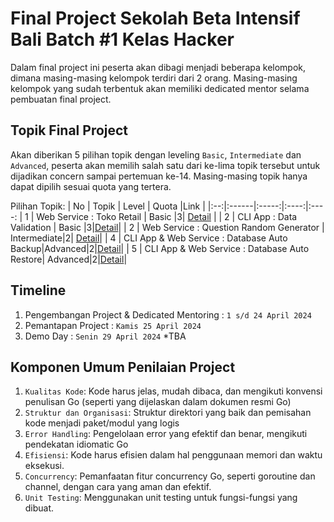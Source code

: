
# Final Project Sekolah Beta Intensif Bali Batch #1 Kelas Hacker

Dalam final project ini peserta akan dibagi menjadi beberapa kelompok, dimana masing-masing kelompok terdiri dari 2 orang. Masing-masing kelompok yang sudah terbentuk akan memiliki dedicated mentor selama pembuatan final project. 

## Topik Final Project

Akan diberikan 5 pilihan topik dengan leveling `Basic`, `Intermediate` dan `Advanced`, peserta akan memilih salah satu dari ke-lima topik tersebut untuk dijadikan concern sampai pertemuan ke-14. Masing-masing topik hanya dapat dipilih sesuai quota yang tertera.

Pilihan Topik:
| No | Topik | Level | Quota |Link |
|:--:|:------|:-----:|:----:|:----:
| 1 | Web Service : Toko Retail | Basic |3| [Detail](https://github.com/btwedutech/kelas-beta-golang/blob/main/final-project/topik-1.md) |
| 2 |  CLI App : Data Validation | Basic |3|[Detail](https://github.com/btwedutech/kelas-beta-golang/blob/main/final-project/topik-2.md)|
| 2 | Web Service : Question Random Generator | Intermediate|2| [Detail](https://github.com/btwedutech/kelas-beta-golang/blob/main/final-project/topik-3.md)|
| 4 | CLI App & Web Service : Database Auto Backup|Advanced|2|[Detail](https://github.com/btwedutech/kelas-beta-golang/blob/main/final-project/topik-4.md)|
| 5 | CLI App & Web Service : Database Auto Restore| Advanced|2|[Detail](https://github.com/btwedutech/kelas-beta-golang/blob/main/final-project/topik-5.md)|


## Timeline

1. Pengembangan Project & Dedicated Mentoring : `1 s/d 24 April 2024`
2. Pemantapan Project : `Kamis 25 April 2024`
3. Demo Day : `Senin 29 April 2024` *TBA

## Komponen Umum Penilaian Project

1. `Kualitas Kode`: Kode harus jelas, mudah dibaca, dan mengikuti konvensi penulisan Go (seperti yang dijelaskan dalam dokumen resmi Go)
2. `Struktur dan Organisasi`: Struktur direktori yang baik dan pemisahan kode menjadi paket/modul yang logis
3. `Error Handling`: Pengelolaan error yang efektif dan benar, mengikuti pendekatan idiomatic Go
4. `Efisiensi`: Kode harus efisien dalam hal penggunaan memori dan waktu eksekusi.
5. `Concurrency`: Pemanfaatan fitur concurrency Go, seperti goroutine dan channel, dengan cara yang aman dan efektif.
6. `Unit Testing`: Menggunakan unit testing untuk fungsi-fungsi yang dibuat.




